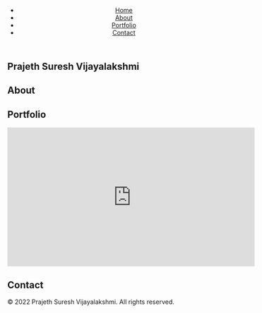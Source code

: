 <!DOCTYPE html>
<html lang="en">
<head>
  <meta charset="UTF-8">
  <meta name="viewport" content="width=device-width, initial-scale=1.0">
  <title>Prajeth Suresh Vijayalakshmi - Film Portfolio</title>
  <link rel="stylesheet" href="styles.css"> <!-- Link to your CSS file -->
  <style>
    /* Add custom styles specific to this page */
  </style>
</head>
<body>
  <header>
    <nav>
      <ul>
        <li><a href="#home">Home</a></li>
        <li><a href="#about">About</a></li>
        <li><a href="#portfolio">Portfolio</a></li>
        <li><a href="#contact">Contact</a></li>
      </ul>
    </nav>
  </header>

  <section id="home">
    <h1>Prajeth Suresh Vijayalakshmi</h1>
    <!-- Add a brief introduction or a captivating video here -->
  </section>

  <section id="about">
    <h2>About</h2>
    <!-- Add information about yourself and your filmmaking journey -->
  </section>

  <section id="portfolio">
    <h2>Portfolio</h2>
    <!-- Showcase your films with video embeds or thumbnails -->
    <div class="video-container">
      <iframe width="560" height="315" src="https://www.youtube.com/watch?v=AoYs05UCKIY&ab_channel=CityofBelmont" frameborder="0" allowfullscreen></iframe>
    </div>
  </section>

  <section id="contact">
    <h2>Contact</h2>
    <!-- Add a contact form or provide your contact information -->
  </section>

  <footer>
    <p>&copy; 2022 Prajeth Suresh Vijayalakshmi. All rights reserved.</p>
  </footer>

  <script src="script.js"></script> <!-- Link to your JavaScript file -->
  <script src="smooth-scroll.min.js"></script> <!-- Link to Smooth Scroll library -->
  <script>
    new SmoothScroll('a[href*="#"]');
  </script>
</body>
</html>
